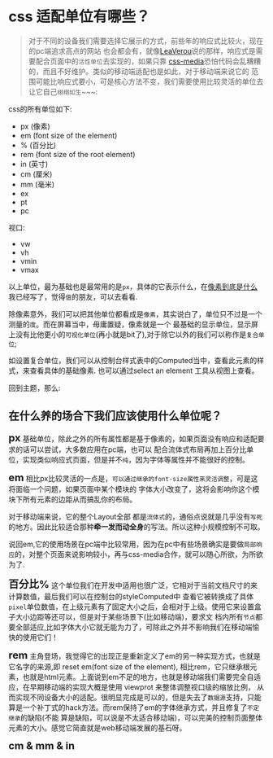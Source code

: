 # css 适配单位有哪些？

> 对于不同的设备我们需要选择它展示的方式，前些年的响应式比较火，现在的pc端追求高点的网站
也会都会有，就像[LeaVerou](https://github.com/LeaVerou)说的那样，响应式是需要配合页面中的`活性单位`去实现的，如果只靠
[css-media](https://developer.mozilla.org/zh-CN/docs/Web/Guide/CSS/Media_queries)恐怕代码会乱糟糟的，而且不好维护。类似的移动端适配也是如此，对于移动端来说它的
范围可能比响应式要小，可是核心方法不变，我们需要使用比较灵活的单位去让它自己`栩栩如生`~~~:

css的所有单位如下:

  + px (像素)
  + em (font size of the element)
  + % (百分比)
  + rem (font size of the root element)
  + in (英寸)
  + cm (厘米)
  + mm (毫米)
  + ex
  + pt
  + pc

  视口:
  + vw
  + vh
  + vmin
  + vmax

以上单位，最为基础也是最常用的是`px`，具体的它表示什么，在[像素到底是什么](https://github.com/TongDaDa/mobile-knowledge/base/pixel.md)
我已经写了，觉得`值`的朋友，可以去看看.

除像素意外，我们可以把其他单位都看成是`像素`，其实说白了，单位只不过是一个测量的`度`。而在屏幕当中，毋庸置疑，像素就是一个
最基础的显示单位，显示屏上没有比他更小的`可视化单位`(再小就是bit了),对于除它以外的我们可以称作是`复合单位`;

如设置复合单位，我们可以从控制台样式表中的Computed当中，查看此元素的样式，来查看具体的基础像素. 也可以通过select an element 工具从视图上查看。

回到主题，那么:

## 在什么养的场合下我们应该使用什么单位呢？

<b style="font-size:20px">px</b> 基础单位，除此之外的所有属性都是基于像素的，如果页面没有响应和适配要求的话可以尝试，大多数应用在pc端，也可以
配合流体式布局再加上百分比单位，实现类似响应式页面，但是并不`纯`，因为字体等属性并不能很好的控制。

<b style="font-size:20px">em</b> 相比px比较灵活的一点是，`可以通过继承的font-size属性来灵活调整`，可是这将面临一个问题，如果页面中某个模块的
字体大小改变了，这将会影响你这个模块下所有元素的边距从而搞乱你的布局。

对于移动端来说，它的整个Layout全部
都是`流体式`的，通俗点说就是几乎没有`写死`的地方。因此比较适合那种**牵一发而动全身**的写法。所以这种小规模控制不可取。

说回em,它的使用场景在pc端中比较常用，因为在pc中有些场景确实是要做`局部响应`的，对整个页面来说影响较小，再与css-media合作，就可以随心所欲，为所欲为了.

<b style="font-size:20px">百分比%</b>  这个单位我们在开发中适用也很广泛，它相对于当前文档尺寸的来计算数值，最后我们可以在控制台的styleComputed中
查看它被转换成了具体`pixel`单位数值，在上级元素有了固定大小之后，会相对于上级。使用它来设置盒子大小边距等还可以，但是对于某些场景下(比如移动端)，要求文
档内所有`节点`都要全部适应,比如字体大小它就无能为力了，可除此之外并不影响我们在移动端愉快的使用它们！

<b style="font-size:20px">rem</b> 主角登场，我觉得它的出现正是重新定义了em的另一种实现方式，也就是它名字的来源,即 reset em(font size of the element),
相比rem，它只继承根元素，也就是html元素。上面说到em不足的地方，也就是移动端我们需要完全自适应，在早期移动端的实现大概是使用 viewprot 来整体调整视口级的缩放比例，
从而实现不同设备大小的适配。很明显完成是可以的，但是失去了`数据源`支持，只能算是一个补丁式的hack方法。而rem保持了em的字体继承方式，并且修复了`不定继承`的缺陷(不能
算是缺陷，可以说是不太适合移动端)，可以完美的控制页面整体元素的大小。感觉它简直就是web移动端发展的基石呀。

<b style="font-size:20px">cm & mm & in</b>



